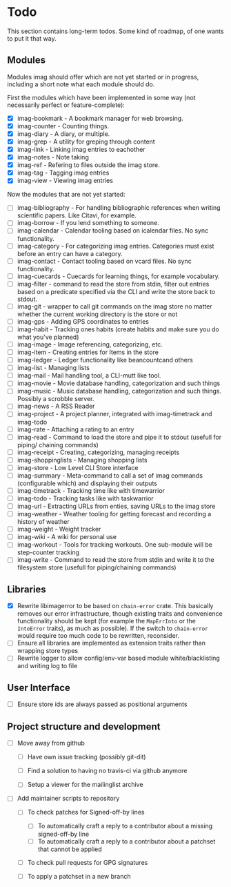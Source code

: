 # Todo

This section contains long-term todos. Some kind of roadmap, of one wants to put
it that way.

## Modules

Modules imag should offer which are not yet started or in progress, including a
short note what each module should do.

First the modules which have been implemented in some way (not necessarily
perfect or feature-complete):

- [x] imag-bookmark - A bookmark manager for web browsing.
- [x] imag-counter - Counting things.
- [x] imag-diary - A diary, or multiple.
- [x] imag-grep - A utility for greping through content
- [x] imag-link - Linking imag entries to eachother
- [x] imag-notes - Note taking
- [x] imag-ref - Refering to files outside the imag store.
- [x] imag-tag - Tagging imag entries
- [x] imag-view - Viewing imag entries

Now the modules that are not yet started:

- [ ] imag-bibliography - For handling bibliographic references when writing
  scientific papers. Like Citavi, for example.
- [ ] imag-borrow - If you lend something to someone.
- [ ] imag-calendar - Calendar tooling based on icalendar files. No sync
  functionality.
- [ ] imag-category - For categorizing imag entries. Categories must exist
  before an entry can have a category.
- [ ] imag-contact - Contact tooling based on vcard files. No sync
  functionality.
- [ ] imag-cuecards - Cuecards for learning things, for example vocabulary.
- [ ] imag-filter - command to read the store from stdin, filter out entries
  based on a predicate specified via the CLI and write the store back to stdout.
- [ ] imag-git - wrapper to call git commands on the imag store no matter
  whether the current working directory is the store or not
- [ ] imag-gps - Adding GPS coordinates to entries
- [ ] imag-habit - Tracking ones habits (create habits and make sure you do what
  you've planned)
- [ ] imag-image - Image referencing, categorizing, etc.
- [ ] imag-item - Creating entries for Items in the store
- [ ] imag-ledger - Ledger functionality like beancountcand others
- [ ] imag-list - Managing lists
- [ ] imag-mail - Mail handling tool, a CLI-mutt like tool.
- [ ] imag-movie - Movie database handling, categorization and such things
- [ ] imag-music - Music database handling, categorization and such things.
  Possibly a scrobble server.
- [ ] imag-news - A RSS Reader
- [ ] imag-project - A project planner, integrated with imag-timetrack and
  imag-todo
- [ ] imag-rate - Attaching a rating to an entry
- [ ] imag-read - Command to load the store and pipe it to stdout (usefull for
  piping/ chaining commands)
- [ ] imag-receipt - Creating, categorizing, managing receipts
- [ ] imag-shoppinglists - Managing shopping lists
- [ ] imag-store - Low Level CLI Store interface
- [ ] imag-summary - Meta-command to call a set of imag commands (configurable
  which) and displaying their outputs
- [ ] imag-timetrack - Tracking time like with timewarrior
- [ ] imag-todo - Tracking tasks like with taskwarrior
- [ ] imag-url - Extracting URLs from enties, saving URLs to the imag store
- [ ] imag-weather - Weather tooling for getting forecast and recording a
  history of weather
- [ ] imag-weight - Weight tracker
- [ ] imag-wiki - A wiki for personal use
- [ ] imag-workout - Tools for tracking workouts. One sub-module will be
  step-counter tracking
- [ ] imag-write - Command to read the store from stdin and write it to the
  filesystem store (usefull for piping/chaining commands)

## Libraries

- [x] Rewrite libimagerror to be based on `chain-error` crate. This basically
  removes our error infrastructure, though existing traits and convenience
  functionality should be kept (for example the `MapErrInto` or the `IntoError`
  traits), as much as possible). If the switch to `chain-error` would require
  too much code to be rewritten, reconsider.
- [ ] Ensure all libraries are implemented as extension traits rather than
  wrapping store types
- [ ] Rewrite logger to allow config/env-var based module white/blacklisting and
  writing log to file

## User Interface

- [ ] Ensure store ids are always passed as positional arguments

## Project structure and development

- [ ] Move away from github
    - [ ] Have own issue tracking (possibly git-dit)
    - [ ] Find a solution to having no travis-ci via github anymore

    - [ ] Setup a viewer for the mailinglist archive
- [ ] Add maintainer scripts to repository
    - [ ] To check patches for Signed-off-by lines
        - [ ] To automatically craft a reply to a contributor about a missing
          signed-off-by line
        - [ ] To automatically craft a reply to a contributor about a patchset that
        cannot be applied
    - [ ] To check pull requests for GPG signatures
    - [ ] To apply a patchset in a new branch

